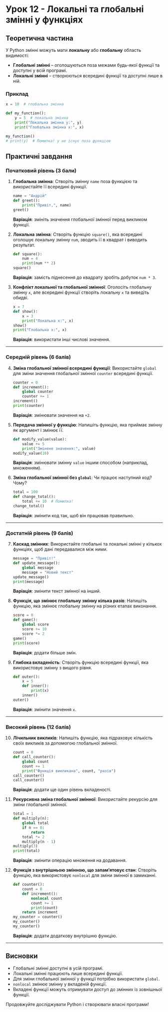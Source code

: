 # Урок 12 - Локальні та глобальні змінні у функціях

## Теоретична частина

У Python змінні можуть мати **локальну** або **глобальну** область видимості:
- **Глобальні змінні** – оголошуються поза межами будь-якої функції та доступні у всій програмі.
- **Локальні змінні** – створюються всередині функції та доступні лише в ній.

### Приклад
```python
x = 10  # глобальна змінна

def my_function():
    y = 5  # локальна змінна
    print("Локальна змінна y:", y)
    print("Глобальна змінна x:", x)

my_function()
# print(y)  # Помилка! y не існує поза функцією
```

## Практичні завдання

### Початковий рівень (3 бали)

1. **Глобальна змінна**: Створіть змінну `name` поза функцією та використайте її всередині функції.
    ```python
    name = "Андрій"
    def greet():
        print("Привіт,", name)
    greet()
    ```
    **Варіація**: змініть значення глобальної змінної перед викликом функції.

2. **Локальна змінна**: Створіть функцію `square()`, яка всередині оголошує локальну змінну `num`, зводить її в квадрат і виводить результат.
    ```python
    def square():
        num = 4
        print(num ** 2)
    square()
    ```
    **Варіація**: замість піднесення до квадрату зробіть добуток `num * 3`.

3. **Конфлікт локальної та глобальної змінної**: Оголосіть глобальну змінну `x`, але всередині функції створіть локальну `x` та виведіть обидві.
    ```python
    x = 7
    def show():
        x = 3
        print("Локальна x:", x)
    show()
    print("Глобальна x:", x)
    ```
    **Варіація**: використати інші числові значення.

---
### Середній рівень (6 балів)

4. **Зміна глобальної змінної всередині функції**: Використайте `global` для зміни значення глобальної змінної `counter` всередині функції.
    ```python
    counter = 0
    def increment():
        global counter
        counter += 1
    increment()
    print(counter)
    ```
    **Варіація**: змінювати значення на `+2`.

5. **Передача змінної у функцію**: Напишіть функцію, яка приймає змінну як аргумент і змінює її.
    ```python
    def modify_value(value):
        value += 5
        print("Змінене значення:", value)
    modify_value(10)
    ```
    **Варіація**: змінювати змінну `value` іншим способом (наприклад, множенням).

6. **Зміна глобальної змінної без `global`**: Чи працює наступний код? Чому?
    ```python
    total = 100
    def change_total():
        total += 10  # Помилка!
    change_total()
    ```
    **Варіація**: змінити код так, щоб він працював правильно.

---
### Достатній рівень (9 балів)

7. **Каскад змінних**: Використайте глобальні та локальні змінні у кількох функціях, щоб дані передавалися між ними.
    ```python
    message = "Привіт!"
    def update_message():
        global message
        message = "Новий текст"
    update_message()
    print(message)
    ```
    **Варіація**: змінити текст змінної на інший.

8. **Функція, що змінює глобальну змінну кілька разів**: Напишіть функцію, яка змінює глобальну змінну на різних етапах виконання.
    ```python
    score = 0
    def game():
        global score
        score += 10
        score *= 2
    game()
    print(score)
    ```
    **Варіація**: додати більше змін.

9. **Глибока вкладеність**: Створіть функцію всередині функції, яка використовує змінну з вищого рівня.
    ```python
    def outer():
        x = 5
        def inner():
            print(x)
        inner()
    outer()
    ```
    **Варіація**: змінити значення `x`.

---
### Високий рівень (12 балів)

10. **Лічильник викликів**: Напишіть функцію, яка підраховує кількість своїх викликів за допомогою глобальної змінної.
    ```python
    count = 0
    def call_counter():
        global count
        count += 1
        print("Функція викликана", count, "разів")
    call_counter()
    call_counter()
    ```
    **Варіація**: додати ще один рівень вкладеності.

11. **Рекурсивна зміна глобальної змінної**: Використайте рекурсію для зміни глобальної змінної.
    ```python
    total = 1
    def multiply(n):
        global total
        if n == 0:
            return
        total *= 2
        multiply(n - 1)
    multiply(3)
    print(total)
    ```
    **Варіація**: змінити операцію множення на додавання.

12. **Функція з внутрішньою змінною, що запам’ятовує стан**: Створіть функцію, яка використовує `nonlocal` для зміни змінної в замиканні.
    ```python
    def counter():
        count = 0
        def increment():
            nonlocal count
            count += 1
            print(count)
        return increment
    my_counter = counter()
    my_counter()
    my_counter()
    ```
    **Варіація**: додати додаткову внутрішню функцію.

---
## Висновки
- Глобальні змінні доступні в усій програмі.
- Локальні змінні працюють лише всередині функції.
- Для зміни глобальної змінної у функції потрібно використати `global`.
- `nonlocal` змінює змінну у вкладеній функції.
- Вкладені функції можуть отримувати доступ до змінних із зовнішньої функції.

Продовжуйте досліджувати Python і створювати власні програми!
